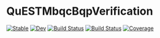 # QuESTMbqcBqpVerification

[![Stable](https://img.shields.io/badge/docs-stable-blue.svg)](https://fieldofnodes.github.io/QuESTMbqcBqpVerification.jl/stable/)
[![Dev](https://img.shields.io/badge/docs-dev-blue.svg)](https://fieldofnodes.github.io/QuESTMbqcBqpVerification.jl/dev/)
[![Build Status](https://github.com/fieldofnodes/QuESTMbqcBqpVerification.jl/actions/workflows/CI.yml/badge.svg?branch=main)](https://github.com/fieldofnodes/QuESTMbqcBqpVerification.jl/actions/workflows/CI.yml?query=branch%3Amain)
[![Build Status](https://travis-ci.com/fieldofnodes/QuESTMbqcBqpVerification.jl.svg?branch=main)](https://travis-ci.com/fieldofnodes/QuESTMbqcBqpVerification.jl)
[![Coverage](https://codecov.io/gh/fieldofnodes/QuESTMbqcBqpVerification.jl/branch/main/graph/badge.svg)](https://codecov.io/gh/fieldofnodes/QuESTMbqcBqpVerification.jl)
